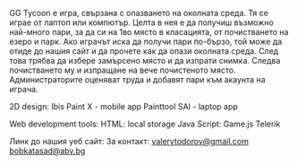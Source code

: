 GG Tycoon е игра, свързана с опазването на околната среда. Тя се играе от лаптоп или компютър. 
Целта в нея е да получиш възможно най-много пари, за да си на 1во място в класацията, от почистването на езеро и парк. 
Ако играчът иска да получи пари по-бързо, той може да отиде до нашия сайт и да прочете как да опази околната среда. 
След това трябва да избере замърсено място и да изпрати снимка. Следва почистването му и изпращане на вече почистеното място.
Администраторите оценяват труда и добавят пари към акаунта на играча. 




2D design:
Ibis Paint X - mobile app
Painttool SAI - laptop app

Web development tools:
HTML: local storage
Java Script: Game.js Telerik 



Линк до нашия уеб сайт: 
За контакт: valerytodorov@gmail.com
	    bobkatasad@abv.bg
